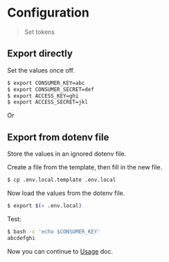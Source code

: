 # Configuration
> Set tokens


## Export directly

Set the values once off.

```sh
$ export CONSUMER_KEY=abc
$ export CONSUMER_SECRET=def
$ export ACCESS_KEY=ghi
$ export ACCESS_SECRET=jkl
```

Or

## Export from dotenv file

Store the values in an ignored dotenv file.

Create a file from the template, then fill in the new file.

```sh
$ cp .env.local.template .env.local
```

Now load the values from the dotenv file.

```sh
$ export $(< .env.local)
```

Test:

```sh
$ bash -c 'echo $CONSUMER_KEY'
abcdefghi
```


Now you can continue to [Usage](usage.md) doc.
